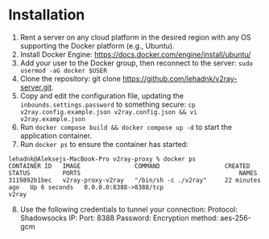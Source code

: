 # Installation
1.	Rent a server on any cloud platform in the desired region with any OS supporting the Docker platform (e.g., Ubuntu).
2.	Install Docker Engine: https://docs.docker.com/engine/install/ubuntu/
3.	Add your user to the Docker group, then reconnect to the server: `sudo usermod -aG docker $USER`
4.	Clone the repository: git clone https://github.com/lehadnk/v2ray-server.git.
5.	Copy and edit the configuration file, updating the `inbounds.settings.password` to something secure: `cp v2ray.config.example.json v2ray.config.json && vi v2ray.example.json`
6.	Run `docker compose build && docker compose up -d` to start the application container.
7.	Run `docker ps` to ensure the container has started:
```
lehadnk@Aleksejs-MacBook-Pro v2ray-proxy % docker ps
CONTAINER ID   IMAGE               COMMAND                  CREATED          STATUS         PORTS                                            NAMES
3119892b1bec   v2ray-proxy-v2ray   "/bin/sh -c ./v2ray"     22 minutes ago   Up 6 seconds   0.0.0.0:8388->8388/tcp                           v2ray
```
8. Use the following credentials to tunnel your connection:
Protocol: Shadowsocks
IP: <Server IP>
Port: 8388
Password: <Password from the configuration file>
Encryption method: aes-256-gcm 
